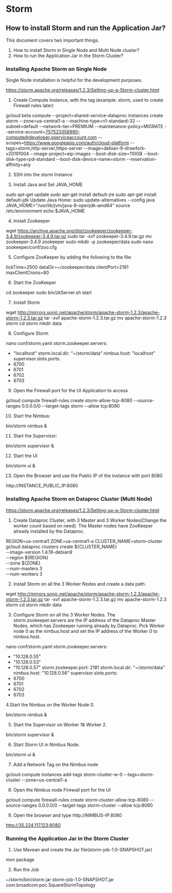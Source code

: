 # Storm

## How to install Storm and run the Application Jar?
This document covers two important things.
1. How to install Storm in Single Node and Multi Node cluster? 
2. How to run the Application Jar in the Storm Cluster?

### Installing Apache Storm on Single Node

Single Node installation is helpful for the development purposes.

https://storm.apache.org/releases/1.2.3/Setting-up-a-Storm-cluster.html

1. Create Compute Instance, with the tag (example: storm, used to create Firewall rules later)

gcloud beta compute --project=shared-service-dataproc instances create storm --zone=us-central1-a --machine-type=n1-standard-32 --subnet=default --network-tier=PREMIUM --maintenance-policy=MIGRATE --service-account=757523358990-compute@developer.gserviceaccount.com --scopes=https://www.googleapis.com/auth/cloud-platform --tags=storm,http-server,https-server --image=debian-9-drawfork-v20191004 --image-project=eip-images --boot-disk-size=110GB --boot-disk-type=pd-standard --boot-disk-device-name=storm --reservation-affinity=any

2. SSH into the storm Instance

3. Install Java and Set JAVA_HOME

sudo apt-get update
sudo apt-get install default-jre
sudo apt-get install default-jdk
Update Java Home:
sudo update-alternatives --config java
JAVA_HOME="/usr/lib/jvm/java-8-openjdk-amd64"
source /etc/environment
echo $JAVA_HOME

4. Install Zookeeper

wget https://archive.apache.org/dist/zookeeper/zookeeper-3.4.9/zookeeper-3.4.9.tar.gz
sudo tar -xvf zookeeper-3.4.9.tar.gz
mv zookeeper-3.4.9 zookeeper
sudo mkdir -p zookeeper/data
sudo nano zookeeper/conf/zoo.cfg

5. Configure ZooKeeper by adding the following to the file:

tickTime=2500
dataDir=~/zookeeper/data
clientPort=2181
maxClientCnxns=80

6. Start the ZooKeeper

cd zookeeper
sudo bin/zkServer.sh start

7. Install Storm

wget http://mirrors.sonic.net/apache/storm/apache-storm-1.2.3/apache-storm-1.2.3.tar.gz
tar -xvf apache-storm-1.2.3.tar.gz
mv apache-storm-1.2.3 storm
cd storm
mkdir data

8. Configure Storm

nano conf/storm.yaml
storm.zookeeper.servers:
 - "localhost"
storm.local.dir: “~/storm/data”
nimbus.host: "localhost"
supervisor.slots.ports:
 - 6700
 - 6701
 - 6702
 - 6703

9. Open the Firewall port for the UI Application to access

gcloud compute firewall-rules create storm-allow-tcp-8080 --source-ranges 0.0.0.0/0 --target-tags storm --allow tcp:8080


10. Start the Nimbus:

bin/storm nimbus &

11. Start the Supervisor:

bin/storm supervisor &

12. Start the UI

bin/storm ui &

13. Open the Browser and use the Public IP of the instance with port 8080

http://INSTANCE_PUBLIC_IP:8080

### Installing Apache Storm on Dataproc Cluster (Multi Node)

https://storm.apache.org/releases/1.2.3/Setting-up-a-Storm-cluster.html

1. Create Dataproc Cluster, with 3 Master and 3 Worker Nodes(Change the worker count based on need). The Master nodes have ZooKeeper already installed by the Dataproc. 

REGION=us-central1
ZONE=us-central1-a
CLUSTER_NAME=storm-cluster
gcloud dataproc clusters create ${CLUSTER_NAME} \
    --image-version 1.4.19-debian9 \
    --region ${REGION} \
    --zone ${ZONE} \
    --num-masters 3 \
    --num-workers 3 

2. Install Storm on all the 3 Worker Nodes and create a data path.

wget http://mirrors.sonic.net/apache/storm/apache-storm-1.2.3/apache-storm-1.2.3.tar.gz
tar -xvf apache-storm-1.2.3.tar.gz
mv apache-storm-1.2.3 storm
cd storm
mkdir data


3. Configure Storm on all the 3 Worker Nodes. The storm.zookeeper.servers are the IP address of the Dataproc Master Nodes, which has Zookeeper running already by Dataproc. Pick Worker node 0 as the nimbus.host and set the IP address of the Worker 0 to nimbus.host.

nano conf/storm.yaml
storm.zookeeper.servers:
 - "10.128.0.55"
 - "10.128.0.53"
 - "10.128.0.57"
storm.zookeeper.port: 2181 
storm.local.dir: "~/storm/data"
nimbus.host: "10.128.0.56"
supervisor.slots.ports:
 - 6700
 - 6701
 - 6702
 - 6703

4.Start the Nimbus on the Worker Node 0.

bin/storm nimbus &

5. Start the Supervisor on Worker 1& Worker 2.

bin/storm supervisor &

6. Start Storm UI in Nimbus Node.

bin/storm ui &

7. Add a Network Tag on the Nimbus node

gcloud compute instances add-tags storm-cluster-w-0 --tags=storm-cluster --zone=us-central1-a

8. Open the Nimbus node Firewall port for the UI 

gcloud compute firewall-rules create storm-cluster-allow-tcp-8080 --source-ranges 0.0.0.0/0 --target-tags storm-cluster --allow tcp:8080

9. Open the browser and type http://NIMBUS-IP:8080

http://35.224.117.123:8080


### Running the Application Jar in the Storm Cluster

1. Use Mavean and create the Jar file(storm-job-1.0-SNAPSHOT.jar)

mvn package

2. Run the Job

~/storm/bin/storm jar storm-job-1.0-SNAPSHOT.jar com.broadcom.poc.SquareStormTopology




